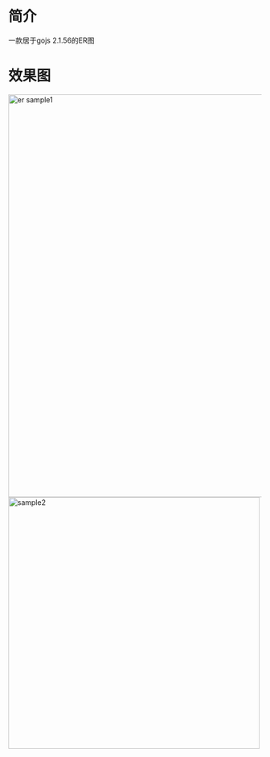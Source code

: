 # 简介
一款居于gojs 2.1.56的ER图

# 效果图
<img width="800" alt="er sample1" src="https://github.com/user-attachments/assets/92c55325-3393-477c-837a-dafcb2a8cd30">



<img width="500" alt="sample2" src="https://github.com/user-attachments/assets/c6376e85-eb7f-4084-82ba-7f98bc458754">

